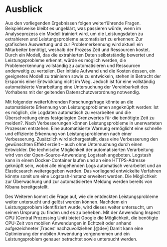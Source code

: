 # Ausblick


<!--
Ein Kapitel, das die Arbeit durch Zusammenfassung der Lernpunkte und Skizzierung der zukünftigen Forschungsbereiche abschließt.


## Zusammenfassung der Arbeit


Das Ziel dieser Bachelorarbeit war es, Leistungsprobleme in Mobilen Anwendungen der Firma Brunata zu erkennen um sie beheben zu können. Dabei haben sich die Logdaten der Anwendungen und die benötigte Zeit von Prozessen und Anfragen in den Logdaten als grundlage zur Erkennung von Leistungsproblemen erwiesen. Es wurde erkannt das zur Extraktion aus den Logdaten ein

Das Ziel dieser Bachelorarbeit war es, bisher unerkannte Leistungsprobleme in den Mobilen Anwendungen der Firma Brunata zu erkennen um sie beheben zu können. Dabei hat sich die in den logs der Anwendung Dokumentierte benötigte Zeit von Prozessen und Anfragen als grundlage zur Erkennung von Leistungsproblemen herausgestellt. Aus der Untersuchung der Verfahren zur Analyse der Daten ergibt sich, dass die Extraktion benötigter Zeit von Prozessen und Anfragen aus den Logdaten durch Text Mining realisiert wird

Das Ziel dieser Bachelorarbeit war es, bisher unerkannte Leistungsprobleme in den Mobilen Anwendungen der Firma Brunata zu erkennen um sie beheben zu können. Zur Realisierung wurde die ausgangslage der Anwendungen untersucht, mögliche Verfahren zur Lösung der Problemstellung analysiert und ein Verfahren zur Erfüllung der Zielstellung Implementierung. 

Die Untersuchung zeigt, dass die von den Anwendungen Dokumentierte benötigte Zeit von Prozessen und Anfragen als Indikator für Leistungsprobleme dient. Die Extraktion benötigter Zeit von Prozessen und Anfragen aus den Logdaten wird durch einen Text Mining Prozess realisiert. Zur Implementierung des Prozesses wird Elasticsearch und Kibana verwendet. 

Zusammenfassend lässt sich festhalten, dass zur Implementierung des Text Mining Verfahrens im Analyseprozess Elasticsearch und Kibana den Vorschriften des Unternehmen, das Daten ausschließlich intern zu verarbeiten gerecht werden. Kibana Elasticsearch übernimmt die Vorverarbeitung und Extraktion der Leistungsdaten 

Die Untersuchung zeigt, dass die von den Anwendungen Dokumentierte benötigte Zeit von Prozessen und Anfragen als Indikator für Leistungsprobleme dient. Die Extraktion benötigter Zeit von Prozessen und Anfragen aus den Logdaten wird durch einen Text Mining Prozess realisiert. Zur Implementierung des Prozesses wird Elasticsearch und Kibana verwendet. 

Zusammenfassend lässt sich festhalten, dass die Implementierung eines Text Mining Prozesses mithilfe von Elasticsearch und Kibana die Leistungsdaten von Anwendungen in Grafischer Form darstellt und durch deren Auswertung Leistungsprobleme Identifiziert.
-->
<!--
Die Untersuchungen zeigen, dass es mit einem Text Mining Prozess zur Extraktion von Leistungsdaten und ihrer Grafischen Darstellung möglich ist, Leistungsprobleme zu erkennen. 

Aus den Untersuchungen schließt sich, dass zur Erkennung von Leistungsproblemen Text Mining zur Extraktion von Leistungsdaten aus den Logs und Grafisch Darstellung verwendet wird. 
das Leistungsdaten geloggt werden und zur Erkennung von Leistungsproblemen genutzt werden. Des weiteren ergaben die Untersuchungen das der Text Mining Prozess als Verfahren zur Leist genutzt wird. Zur Implementierung des Text Mining Prozesses wird Elasticsearch und Kibana verwendet. 

Aus den Untersuchungen schließt sich, dass die Extraktion benötigter Zeit von Prozessen und Anfragen aus den Logdaten mittels Text Mining eine sinnvolle Methode zur Ermittelung der Leistungsdaten darstellt. Zur Implementierung des Text Mining Prozesses wird Elasticsearch und Kibana verwendet. 

Durch diese Implementierung wurden Leistungsprobleme 
-->
Aus den vorliegenden Ergebnissen folgen weiterführende Fragen. Beispielsweise bleibt es ungeklärt, was passieren würde, wenn im Analyseprozess ein Modell trainiert wird, um die Leistungsdaten zu extrahieren und Leistungsprobleme automatisiert zu erkennen: Zur grafischen Auswertung und zur Problemerkennung wird aktuell ein Mitarbeiter benötigt, weshalb der Prozess Zeit und Ressourcen kostet. Durch ein Modell, das die extrahierten
Daten selbstständig bewertet und Leistungsprobleme erkennt, würde es möglich werden, die
Problemerkennung vollständig zu automatisieren und Ressourcen anderweitig zu verteilen. Der initiale Aufwand und die Kosten dessen, ein geeignetes Modell zu trainieren sowie zu entwickeln, stehen in Betracht der Ersparnis einer Entwicklung nicht im Weg. Jedoch ist für eine vollständig automatisierte Verarbeitung eine Untersuchung der Vereinbarkeit des Vorhabens mit der geltenden Datenschutzverordnung notwendig.


Mit folgender weiterführenden Forschungsfrage könnte an die automatisierte Erkennung von Leistungsproblemen angeknüpft werden: Ist es möglich, die Logdaten automatisch zu verarbeiten und die Überschreitung eines festgelegten Grenzwertes für die benötigte Zeit zu melden?. Nach Verbesserungen können Leistungsprobleme in unerwarteten Prozessen entstehen. Eine automatisierte Warnung ermöglicht eine schnelle und effiziente Erkennung von Leistungsproblemen nach einer Verbesserung. Zusätzlich wird sichergestellt, dass eine Verbesserung den gewünschten Effekt erzielt – auch ohne Untersuchung durch einen Entwickler. Die technische Möglichkeit der automatisierten Verarbeitung wird von der Open-Source-Anwendung Logstash angeboten. Logstash kann in einem Docker-Container laufen und an eine HTTPS-Adresse geknüpft sein, wobei alle eingehenden Logs automatisch verarbeitet und an Elasticsearch weitergegeben werden. Das vorliegend entwickelte Verfahren könnte somit um eine Logstash-Instanz erweitert werden. Die Möglichkeit zur Überwachung und zur automatisierten Meldung werden bereits von Kibana bereitgestellt.

Des Weiteren kommt die Frage auf, wie die entdeckten Leistungsprobleme weiter untersucht und gelöst werden können. Nachdem ein Leistungsproblem identifiziert wurde, wird dieses weiter untersucht, um seinen Ursprung zu finden und es zu beheben. Mit der Anwendung Inspect CPU (Central Prozessing Unit) bietet Google die Möglichkeit, die benötigte CPU-Zeit von mobilen Anwendungen in Echtzeit oder anhand aufgezeichneter ‚Traces‘ nachzuvollziehen.[@dev] Damit kann eine Optimierung der mobilen Anwendung vorgenommen und ein Leistungsproblem genauer betrachtet sowie untersucht werden.
<!--Für die Beantwortung dieser Frage ist eine detailliertere Untersuchung der Anwendung erforderlich um ein passendes Verfahren zu ermitteln und zu entwerfen das zum gewünschten Ziel führt. 

Die hier dargestellten Ergebnisse führen zu der Frage was wäre, wenn die Leistungsdaten nicht durch Extraktion aus den logdaten, sondern mittels Schnittstellen aufgenommen und Verarbeitet werden? 
Die Daten werden nicht mehr einfach extrahiert und Grafisch aufbereitet sondern werden von einem Algorithmus bewertet. Die technischen Möglichkeiten, Daten aufgrund von ihren Eigenschaften zu bewerten, existieren bereits. Diese Technik wird Künstliche Inteligenz genannt und ist bereits im Intern

Für die Beantwortung, dieser Frage ist eine detailliertere Untersuchung erforderlich, die über einfache information's Extraktion und Darstellung hinausgeht. In einer solchen Studie könnte 
Durch die vorgestellten Ergebnisse lassen sich weiter Fragen aufwerfen: Was wäre wenn eine Auswertung nicht auf gemesGrafisch durch einen Entwickler, sondern automatisiert durch einen Algo
-->

